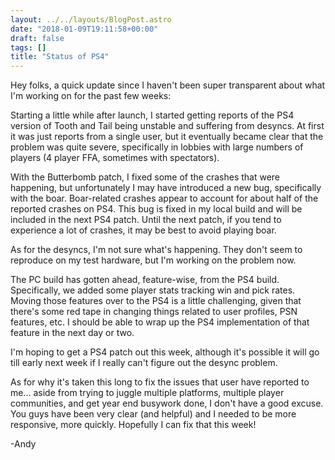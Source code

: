 ```yaml
---
layout: ../../layouts/BlogPost.astro
date: "2018-01-09T19:11:58+00:00"
draft: false
tags: []
title: "Status of PS4"
---
```


Hey folks, a quick update since I haven't been super transparent about what I'm working on for the past few weeks:

Starting a little while after launch, I started getting reports of the PS4 version of Tooth and Tail being unstable and suffering from desyncs. At first it was just reports from a single user, but it eventually became clear that the problem was quite severe, specifically in lobbies with large numbers of players (4 player FFA, sometimes with spectators).

With the Butterbomb patch, I fixed some of the crashes that were happening, but unfortunately I may have introduced a new bug, specifically with the boar. Boar-related crashes appear to account for about half of the reported crashes on PS4. This bug is fixed in my local build and will be included in the next PS4 patch. Until the next patch, if you tend to experience a lot of crashes, it may be best to avoid playing boar.

As for the desyncs, I'm not sure what's happening. They don't seem to reproduce on my test hardware, but I'm working on the problem now.

The PC build has gotten ahead, feature-wise, from the PS4 build. Specifically, we added some player stats tracking win and pick rates. Moving those features over to the PS4 is a little challenging, given that there's some red tape in changing things related to user profiles, PSN features, etc. I should be able to wrap up the PS4 implementation of that feature in the next day or two.

I'm hoping to get a PS4 patch out this week, although it's possible it will go till early next week if I really can't figure out the desync problem.

As for why it's taken this long to fix the issues that user have reported to me... aside from trying to juggle multiple platforms, multiple player communities, and get year end busywork done, I don't have a good excuse. You guys have been very clear (and helpful) and I needed to be more responsive, more quickly. Hopefully I can fix that this week!

-Andy
